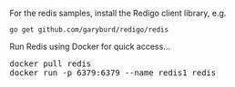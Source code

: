 For the redis samples, install the Redigo client library, e.g.

`go get github.com/garyburd/redigo/redis`

Run Redis using Docker for quick access...

<pre>
docker pull redis
docker run -p 6379:6379 --name redis1 redis
</pre>